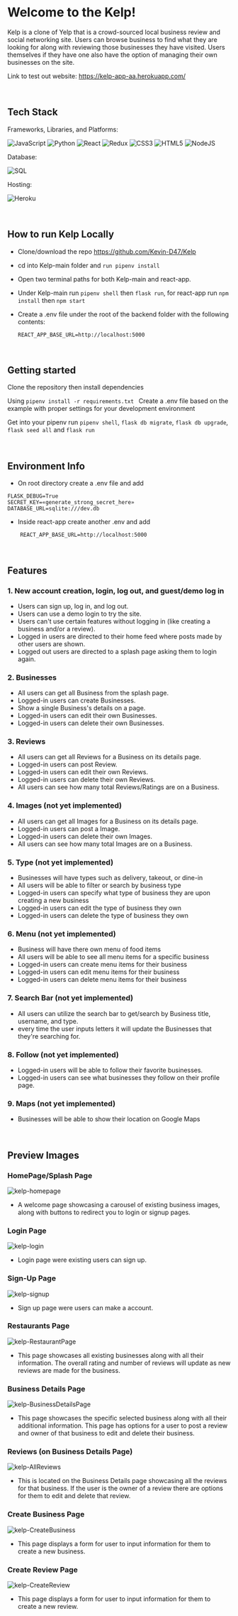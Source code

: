 # Welcome to the Kelp!

Kelp is a clone of Yelp that is a crowd-sourced local business review and social networking site. Users can browse business to find what they are looking for along with reviewing those businesses they have visited. Users themselves if they have one also have the option of managing their own businesses on the site.

Link to test out website: https://kelp-app-aa.herokuapp.com/

<br>

## Tech Stack
  Frameworks, Libraries, and Platforms:

![JavaScript](https://img.shields.io/badge/JavaScript-F7DF1E?style=for-the-badge&logo=javascript&logoColor=black)
![Python](https://img.shields.io/badge/Python-3776AB?style=for-the-badge&logo=python&logoColor=white)
![React](https://img.shields.io/badge/react-%2320232a.svg?style=for-the-badge&logo=react&logoColor=%2361DAFB)
![Redux](https://img.shields.io/badge/redux-%23593d88.svg?style=for-the-badge&logo=redux&logoColor=white)
![CSS3](https://img.shields.io/badge/css3-%231572B6.svg?style=for-the-badge&logo=css3&logoColor=white)
![HTML5](https://img.shields.io/badge/HTML5-E34F26?style=for-the-badge&logo=html5&logoColor=white)
![NodeJS](https://img.shields.io/badge/node.js-6DA55F?style=for-the-badge&logo=node.js&logoColor=white)

Database:

![SQL](https://img.shields.io/badge/SQL-07405E?style=for-the-badge&logo=sqlite&logoColor=white)

Hosting:

![Heroku](https://img.shields.io/badge/Heroku-430098?style=for-the-badge&logo=heroku&logoColor=white)

<br>

## How to run Kelp Locally

* Clone/download the repo https://github.com/Kevin-D47/Kelp

* cd into Kelp-main folder and ``` run pipenv install ```

* Open two terminal paths for both Kelp-main and react-app.
* Under Kelp-main run ```pipenv shell``` then ```flask run```, for react-app run ```npm install``` then ```npm start```
* Create a .env file under the root of the backend folder with the following contents:

  ``` REACT_APP_BASE_URL=http://localhost:5000 ```

<br>

## Getting started
Clone the repository then install dependencies

Using ```pipenv install -r requirements.txt ```
Create a .env file based on the example with proper settings for your development environment


Get into your pipenv run ```pipenv shell```, ```flask db migrate```, ```flask db upgrade```, ```flask seed all``` and ```flask run```

<br>

## Environment Info
* On root directory create a .env file and add
```
FLASK_DEBUG=True
SECRET_KEY=«generate_strong_secret_here»
DATABASE_URL=sqlite:///dev.db
```

* Inside react-app create another .env and add
```
    REACT_APP_BASE_URL=http://localhost:5000
```

<br>

## Features

### 1. New account creation, login, log out, and guest/demo log in

* Users can sign up, log in, and log out.
* Users can use a demo login to try the site.
* Users can't use certain features without logging in (like creating a business and/or a review).
* Logged in users are directed to their home feed where posts made by other users are shown.
* Logged out users are directed to a splash page asking them to login again.

### 2. Businesses
* All users can get all Business from the splash page.
* Logged-in users can create Businesses.
* Show a single Business's details on a page.
* Logged-in users can edit their own Businesses.
* Logged-in users can delete their own Businesses.

### 3. Reviews
* All users can get all Reviews for a Business on its details page.
* Logged-in users can post Review.
* Logged-in users can edit their own Reviews.
* Logged-in users can delete their own Reviews.
* All users can see how many total Reviews/Ratings are on a Business.

### 4. Images (not yet implemented)
* All users can get all Images for a Business on its details page.
* Logged-in users can post a Image.
* Logged-in users can delete their own Images.
* All users can see how many total Images are on a Business.

### 5. Type (not yet implemented)
* Businesses will have types such as delivery, takeout, or dine-in
* All users will be able to filter or search by business type
* Logged-in users can specify what type of business they are upon creating a new business
* Logged-in users can edit the type of business they own
* Logged-in users can delete the type of business they own

### 6. Menu (not yet implemented)
* Business will have there own menu of food items
* All users will be able to see all menu items for a specific business
* Logged-in users can create menu items for their business
* Logged-in users can edit menu items for their business
* Logged-in users can delete menu items for their business

### 7. Search Bar (not yet implemented)
* All users can utilize the search bar to get/search by Business title, username, and type.
* every time the user inputs letters it will update the Businesses that they're searching for.

### 8. Follow (not yet implemented)
* Logged-in users will be able to follow their favorite businesses.
* Logged-in users can see what businesses they follow on their profile page.

### 9. Maps (not yet implemented)
* Businesses will be able to show their location on Google Maps

<br>

## Preview Images

### HomePage/Splash Page
![kelp-homepage](https://user-images.githubusercontent.com/100639799/199847793-4c170bb8-7b45-41a7-984e-15feeb7ee834.png)

* A welcome page showcasing a carousel of existing business images, along with buttons to redirect you to login or signup pages.

### Login Page
![kelp-login](https://user-images.githubusercontent.com/100639799/199847814-f043b435-4fe1-4b3f-ba16-7367cef26bbc.png)

* Login page were existing users can sign up.

### Sign-Up Page
![kelp-signup](https://user-images.githubusercontent.com/100639799/199847824-ba2dfcf1-db31-407b-8123-a6aa562cf614.png)

* Sign up page were users can make a account.

### Restaurants Page
![kelp-RestaurantPage](https://user-images.githubusercontent.com/100639799/199847927-93aaa50e-f461-4f25-ae1c-4affb567b850.png)

* This page showcases all existing businesses along with all their information. The overall rating and number of reviews will update as new reviews are made for the business.

### Business Details Page
![kelp-BusinessDetailsPage](https://user-images.githubusercontent.com/100639799/199847969-6cafdb61-c986-4b6b-9cbd-aa93705fa192.png)

* This page showcases the specific selected business along with all their additional information. This page has options for a user to post a review and owner of that business to edit and delete their business.

### Reviews (on Business Details Page)
![kelp-AllReviews](https://user-images.githubusercontent.com/100639799/199847980-824b5b72-128c-4f29-bdf0-5ec97f353502.png)

* This is located on the Business Details page showcasing all the reviews for that business. If the user is the owner of a review there are options for them to edit and delete that review.

### Create Business Page
![kelp-CreateBusiness](https://user-images.githubusercontent.com/100639799/199847989-2e5779ac-f799-440b-8a96-be36c1afd860.png)

* This page displays a form for user to input information for them to create a new business.

### Create Review Page
![kelp-CreateReview](https://user-images.githubusercontent.com/100639799/199847999-2fe5b8fe-e0b5-4782-b4d1-fe5642e51f96.png)

* This page displays a form for user to input information for them to create a new review.
